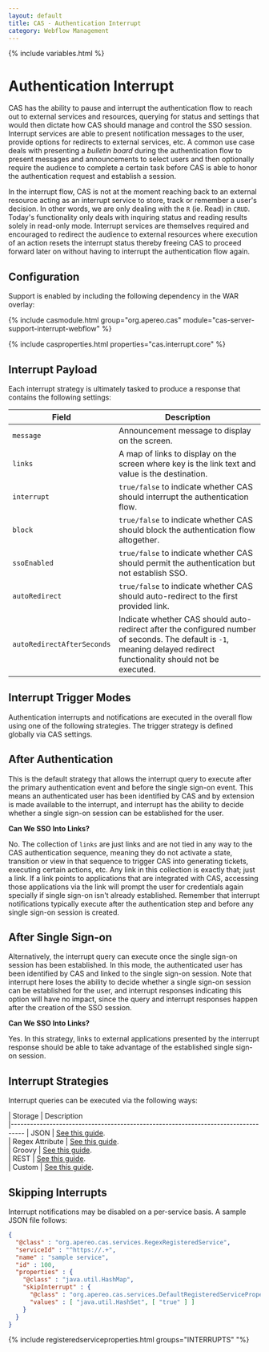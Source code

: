 ```yaml
---
layout: default
title: CAS - Authentication Interrupt
category: Webflow Management
---
```


{% include variables.html %}

# Authentication Interrupt

CAS has the ability to pause and interrupt the authentication flow to reach 
out to external services and resources, querying for status and settings that 
would then dictate how CAS should manage and control the SSO session. Interrupt 
services are able to present notification messages to the user, provide options 
for redirects to external services, etc. A common use case deals with 
presenting a *bulletin board* during the authentication flow to present 
messages and announcements to select users and then optionally require the 
audience to complete a certain task before CAS is able to honor 
the authentication request and establish a session.

In the interrupt flow, CAS is not at the moment reaching back to an external 
resource acting as an interrupt service to store, track or remember a user's 
decision. In other words, we are only dealing with the `R` (ie. Read) in `CRUD`. 
Today's functionality only deals with inquiring status and reading results 
solely in read-only mode. Interrupt services are themselves required and 
encouraged to redirect the audience to external resources where execution 
of an action resets the interrupt status thereby freeing CAS to proceed 
forward later on without having to interrupt the authentication flow again.  

## Configuration

Support is enabled by including the following dependency in the WAR overlay:

{% include casmodule.html group="org.apereo.cas" module="cas-server-support-interrupt-webflow" %}

{% include casproperties.html properties="cas.interrupt.core" %}

## Interrupt Payload

Each interrupt strategy is ultimately tasked to produce a response that contains the following settings:

| Field                      | Description
|----------------------------|---------------------------------------------------------------------------------
| `message`                  | Announcement message to display on the screen.
| `links`                     | A map of links to display on the screen where key is the link text and value is the destination.
| `interrupt`                | `true/false` to indicate whether CAS should interrupt the authentication flow.
| `block`                    | `true/false` to indicate whether CAS should block the authentication flow altogether.
| `ssoEnabled`               | `true/false` to indicate whether CAS should permit the authentication but not establish SSO.
| `autoRedirect`             | `true/false` to indicate whether CAS should auto-redirect to the first provided link.
| `autoRedirectAfterSeconds` | Indicate whether CAS should auto-redirect after the configured number of seconds. The default is `-1`, meaning delayed redirect functionality should not be executed.
 
## Interrupt Trigger Modes

Authentication interrupts and notifications are executed in the overall flow using one of the following strategies. The
trigger strategy is defined globally via CAS settings.

## After Authentication

This is the default strategy that allows the interrupt query to execute after the
primary authentication event and before the single sign-on event. This means an authenticated user has been 
identified by CAS and by extension is made available to the interrupt, and interrupt has the ability to
decide whether a single sign-on session can be established for the user.

<div class="alert alert-info"><strong>Can We SSO Into Links?</strong><p>
No. The collection of <code>links</code> are just links and are not tied in any way to the 
CAS authentication sequence, meaning they do not activate a state, transition or view in 
that sequence to trigger CAS into generating tickets, executing certain 
actions, etc. Any link in this collection is exactly that; just a link. If a 
link points to applications that are integrated with CAS, accessing those 
applications via the link will prompt the user for credentials again 
specially if single sign-on isn't already established. Remember that 
interrupt notifications typically execute after the authentication step 
and before any single sign-on session is created.</p></div>

## After Single Sign-on

Alternatively, the interrupt query can execute once the single sign-on session has been established.
In this mode, the authenticated user has been identified by CAS and linked to the single sign-on session. Note that
interrupt here loses the ability to decide whether a single sign-on session can be established for the user, and interrupt 
responses indicating this option will have no impact, since the query and interrupt responses 
happen after the creation of the SSO session.

<div class="alert alert-info"><strong>Can We SSO Into Links?</strong><p>
Yes. In this strategy, links to external applications presented by the interrupt response
should be able to take advantage of the established single sign-on session.</p>
</div>

## Interrupt Strategies

Interrupt queries can be executed via the following ways:

| Storage             | Description                                           
|----------------------------------------------------------------------------------
| JSON                | [See this guide](Webflow-Customization-Interrupt-JSON.html).   
| Regex Attribute     | [See this guide](Webflow-Customization-Interrupt-RegexAttribute.html).   
| Groovy              | [See this guide](Webflow-Customization-Interrupt-Groovy.html).   
| REST                | [See this guide](Webflow-Customization-Interrupt-REST.html).   
| Custom              | [See this guide](Webflow-Customization-Interrupt-Custom.html).   

## Skipping Interrupts

Interrupt notifications may be disabled on a per-service basis. A sample JSON file follows:

```json
{
  "@class" : "org.apereo.cas.services.RegexRegisteredService",
  "serviceId" : "^https://.+",
  "name" : "sample service",
  "id" : 100,
  "properties" : {
    "@class" : "java.util.HashMap",
    "skipInterrupt" : {
      "@class" : "org.apereo.cas.services.DefaultRegisteredServiceProperty",
      "values" : [ "java.util.HashSet", [ "true" ] ]
    }
  }
}
```

{% include registeredserviceproperties.html groups="INTERRUPTS" "%}
